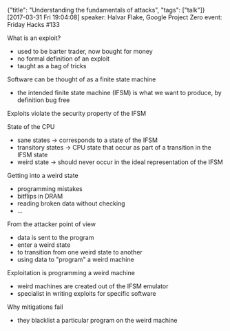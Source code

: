 {"title": "Understanding the fundamentals of attacks", "tags": ["talk"]}
[2017-03-31 Fri 19:04:08]
speaker: Halvar Flake, Google Project Zero
event: Friday Hacks #133

What is an exploit?
* used to be barter trader, now bought for money
* no formal definition of an exploit
* taught as a bag of tricks

Software can be thought of as a finite state machine
* the intended finite state machine (IFSM) is what we want to produce, by definition bug free

Exploits violate the security property of the IFSM

State of the CPU
* sane states -> corresponds to a state of the IFSM
* transitory states -> CPU state that occur as part of a transition in the IFSM state
* weird state -> should never occur in the ideal representation of the IFSM

Getting into a weird state
* programming mistakes
* bitflips in DRAM
* reading broken data without checking
* ...

From the attacker point of view
* data is sent to the program
* enter a weird state
* to transition from one weird state to another
* using data to "program" a weird machine

Exploitation is programming a weird machine
* weird machines are created out of the IFSM emulator
* specialist in writing exploits for specific software

Why mitigations fail
  * they blacklist a particular program on the weird machine

